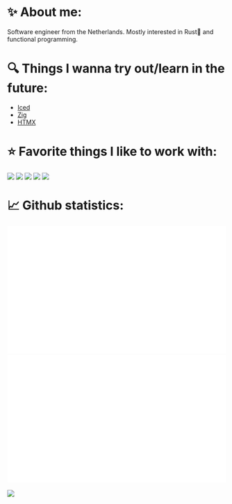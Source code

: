 # ✨ About me:
Software engineer from the Netherlands.
Mostly interested in Rust🦀 and functional programming.

# 🔍 Things I wanna try out/learn in the future:
* <a href="https://github.com/iced-rs/iced">Iced<a/>
* <a href="https://ziglang.org/">Zig<a/>
* <a href="https://htmx.org/">HTMX<a/>

# ⭐ Favorite things I like to work with:
<a href="https://www.docker.com/"><img src="https://www.venafi.com/sites/default/files/content/body/Docker_Logo.png" width="16%" align="center"></a>
<a href="https://www.rust-lang.org/"><img src="https://www.rustacean.net/assets/rustacean-orig-noshadow.png" align="center" width="14%"></a>
<a href="https://nx.dev/"><img src="https://dev-to-uploads.s3.amazonaws.com/i/jmsyzyk6pdkjf7bflwu2.png" align="center" width="19%"></a>
<a href="https://github.com/tmux/tmux/wiki"><img src="https://seeklogo.com/images/T/tmux-logo-E71523388A-seeklogo.com.png" align="center" width="8%"></a>
<a href="https://neovim.io"><img src="https://neovim.io/logos/neovim-mark-flat.png" align="center" width="8%"></a>
  
# 📈 Github statistics:
  
![Stats](https://github.com/Pjiwm/github-stats-transparent/blob/output/generated/overview.svg)
![Languages](https://github.com/Pjiwm/github-stats-transparent/blob/output/generated/languages.svg)



![](https://visitor-badge.laobi.icu/badge?page_id=Pjiwm.Pjiwm)



